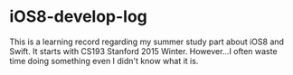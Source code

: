 # iOS8-develop-log
This is a learning record regarding my summer study part about iOS8 and Swift.
It starts with CS193 Stanford 2015 Winter.
However...I often waste time doing something even I didn't know what
it is.
